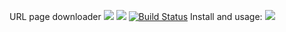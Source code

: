 URL page downloader
<a href="https://codeclimate.com/github/ianproletov/project-lvl3-s456/maintainability"><img src="https://api.codeclimate.com/v1/badges/aa9afc5f020c45fdaadc/maintainability" /></a>
<a href="https://codeclimate.com/github/ianproletov/project-lvl3-s456/test_coverage"><img src="https://api.codeclimate.com/v1/badges/aa9afc5f020c45fdaadc/test_coverage" /></a>
[![Build Status](https://travis-ci.org/ianproletov/project-lvl3-s456.svg?branch=master)](https://travis-ci.org/ianproletov/project-lvl3-s456)
Install and usage:
<a href="https://asciinema.org/a/242265" target="_blank"><img src="https://asciinema.org/a/242265.svg" /></a>